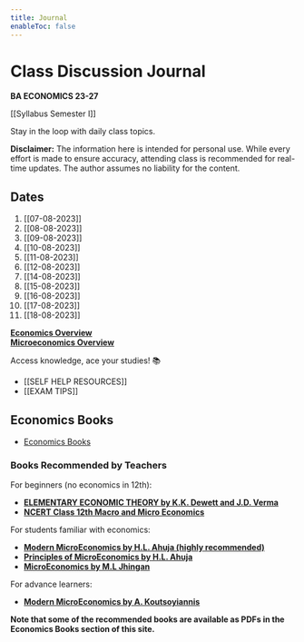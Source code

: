 ```yaml
---
title: Journal
enableToc: false
---
```


# Class Discussion Journal

**BA ECONOMICS 23-27**  

[[Syllabus Semester I]]  

Stay in the loop with daily class topics.  

**Disclaimer:** The information here is intended for personal use. While every effort is made to ensure accuracy, attending class is recommended for real-time updates. The author assumes no liability for the content.

## Dates
1. [[07-08-2023]]
2. [[08-08-2023]]
3. [[09-08-2023]]
4. [[10-08-2023]]
5. [[11-08-2023]]
6. [[12-08-2023]]
7. [[14-08-2023]]
8. [[15-08-2023]]
9. [[16-08-2023]]
10. [[17-08-2023]]
11. [[18-08-2023]]

<a href="https://www.wikiwand.com/en/Economics" target="_blank">**Economics Overview**</a>  
<a href="https://www.wikiwand.com/en/Microeconomics" target="_blank">**Microeconomics Overview**</a>  

Access knowledge, ace your studies! 📚  

- [[SELF HELP RESOURCES]]   
- [[EXAM TIPS]]
## Economics Books
- <a href="http://xtrop.ddns.net:8080" target="_blank">Economics Books</a>

### Books Recommended by Teachers

For beginners (no economics in 12th):
- <a target="_blank" href="https://www.amazon.in/dp/8121907934?ref_=cm_sw_r_cp_ud_dp_DDX3WDJ7S04WV2GVR9MT_1&_encoding=UTF8&tag=journal06-21&linkCode=ur2&linkId=ea5a52e67940643c7073d4786e7eadc0&camp=3638&creative=24630">**ELEMENTARY ECONOMIC THEORY by K.K. Dewett and J.D. Verma**</a>
- <a href="https://ncert.nic.in/textbook.php" target="_blank">**NCERT Class 12th Macro and Micro Economics**</a>

For students familiar with economics:
- <a target="_blank" href="https://www.amazon.in/dp/9355011016?ref_=cm_sw_r_cp_ud_dp_RQE92V1YY7994S936HDX&_encoding=UTF8&tag=journal06-21&linkCode=ur2&linkId=7087355f080eb06ef6b7bec296d363db&camp=3638&creative=24630">**Modern MicroEconomics by H.L. Ahuja (highly recommended)**</a>
- <a target="_blank" href="https://www.amazon.in/dp/9352837312?ref_=cm_sw_r_cp_ud_dp_3WCRSCFQY3ABP8XPBCQ9&_encoding=UTF8&tag=journal06-21&linkCode=ur2&linkId=84c4d5fd3c35cce7bc4a1c24ed1b62e5&camp=3638&creative=24630">**Principles of MicroEconomics by H.L. Ahuja**</a>
- <a target="_blank" href="https://www.amazon.in/dp/8182815622?ref_=cm_sw_r_cp_ud_dp_EWT0X8WDM5CYCZ7XH50X&_encoding=UTF8&tag=journal06-21&linkCode=ur2&linkId=6a1513e3675473fe7495bd382130325f&camp=3638&creative=24630">**MicroEconomics by M.L Jhingan**</a>

For advance learners:
- <a target="_blank" href="https://www.amazon.in/dp/9356404100?ref_=cm_sw_r_cp_ud_dp_JZA6ZQGCCAK04QCCD4XF&_encoding=UTF8&tag=journal06-21&linkCode=ur2&linkId=29d1b4940c4e451fb9eb664b1fdf07f5&camp=3638&creative=24630">**Modern MicroEconomics by A. Koutsoyiannis**</a>

**Note that some of the recommended books are available as PDFs in the Economics Books section of this site.**
